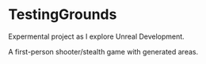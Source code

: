 # TestingGrounds

Expermental project as I explore Unreal Development.

A first-person shooter/stealth game with generated areas.
